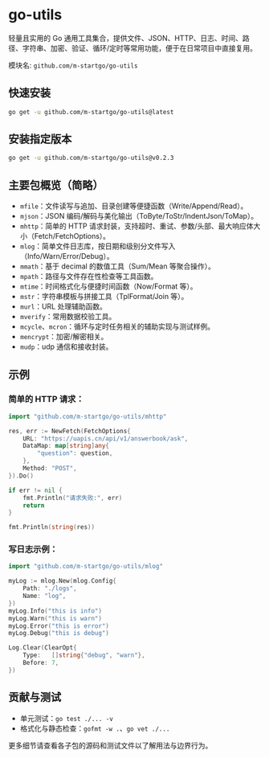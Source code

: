 # go-utils

轻量且实用的 Go 通用工具集合，提供文件、JSON、HTTP、日志、时间、路径、字符串、加密、验证、循环/定时等常用功能，便于在日常项目中直接复用。

模块名: `github.com/m-startgo/go-utils`

## 快速安装

```bash
go get -u github.com/m-startgo/go-utils@latest
```

## 安装指定版本

```bash
go get -u github.com/m-startgo/go-utils@v0.2.3
```

## 主要包概览（简略）

- `mfile`：文件读写与追加、目录创建等便捷函数（Write/Append/Read）。
- `mjson`：JSON 编码/解码与美化输出（ToByte/ToStr/IndentJson/ToMap）。
- `mhttp`：简单的 HTTP 请求封装，支持超时、重试、参数/头部、最大响应体大小（Fetch/FetchOptions）。
- `mlog`：简单文件日志库，按日期和级别分文件写入（Info/Warn/Error/Debug）。
- `mmath`：基于 decimal 的数值工具（Sum/Mean 等聚合操作）。
- `mpath`：路径与文件存在性检查等工具函数。
- `mtime`：时间格式化与便捷时间函数（Now/Format 等）。
- `mstr`：字符串模板与拼接工具（TplFormat/Join 等）。
- `murl`：URL 处理辅助函数。
- `mverify`：常用数据校验工具。
- `mcycle`、`mcron`：循环与定时任务相关的辅助实现与测试样例。
- `mencrypt`：加密/解密相关。
- `mudp`：udp 通信和接收封装。

## 示例

### 简单的 HTTP 请求：

```go
import "github.com/m-startgo/go-utils/mhttp"

res, err := NewFetch(FetchOptions{
	URL: "https://uapis.cn/api/v1/answerbook/ask",
	DataMap: map[string]any{
		"question": question,
	},
	Method: "POST",
}).Do()

if err != nil {
	fmt.Println("请求失败:", err)
	return
}

fmt.Println(string(res))

```

### 写日志示例：

```go
import "github.com/m-startgo/go-utils/mlog"

myLog := mlog.New(mlog.Config{
	Path: "./logs",
	Name: "log",
})
myLog.Info("this is info")
myLog.Warn("this is warn")
myLog.Error("this is error")
myLog.Debug("this is debug")

Log.Clear(ClearOpt{
	Type:   []string{"debug", "warn"},
	Before: 7,
})

```

## 贡献与测试

- 单元测试：`go test ./... -v`
- 格式化与静态检查：`gofmt -w .`、`go vet ./...`

更多细节请查看各子包的源码和测试文件以了解用法与边界行为。
